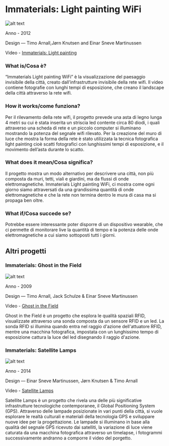 # Immaterials: Light painting WiFi #

![alt text](http://i.imgur.com/WBk8VGZ.jpg)

Anno - 2012

Design — Timo Arnall,Jørn Knutsen and Einar Sneve Martinussen

Video - [Immaterials: Light painting](https://vimeo.com/20412632)

### What is/Cosa è? ###
“Immaterials Light painting WiFi” è la visualizzazione del paesaggio invisibile della città, creato dall’infrastrutture 
invisibile della rete wifi.
Il video contiene fotografie con lunghi tempi di esposizione, che creano il landscape della città attraverso la rete wifi.

### How it works/come funziona? ###
Per il rilevamento della rete wifi, il progetto prevede una asta di legno lunga 4 metri su cui è stata inserita un striscia led 
contente circa 80 diodi, i quali attraverso una scheda di rete e un piccolo computer si illuminano mostrando la potenza del segnale wifi rilevato.
Per la creazione del muro di luce che mostra la forma della rete è stato utilizzata la tecnica fotografica light painting 
cioè scatti fotografici con lunghissimi tempi di esposizione, e il movimento dell’asta durante lo scatto.

### What does it mean/Cosa significa? ###
Il progetto mostra un modo alternativo per descrivere una città, non più composta da muri, tetti, viali e giardini, ma da  flussi di onde elettromagnetiche.
Immaterials Light painting WiFi, ci mostra come ogni giorno siamo attraversati da una grandissima quantità di onde elettromagnetiche e che la rete non termina dentro le mura di casa ma si propaga ben oltre.

### What if/Cosa succede se? ###
Potrebbe essere interessante poter disporre di un dispositivo wearable, che ci permette di monitorare live 
la quantità di tempo e la potenza delle onde elettromagnetiche a cui siamo sottoposti tutti i giorni.

## Altri progetti ##

### Immaterials: Ghost in the Field ###

![alt text](http://i.imgur.com/eDqQD1C.jpg)

Anno - 2009 

Design — Timo Arnall, Jack Schulze & Einar Sneve Martinussen 

Video - [Ghost in the Field](https://vimeo.com/7022707)

Ghost in the Field è un progetto che esplora le qualità spaziali RFID, visualizzate attraverso una sonda composta da un sensore RFID e un led. La sonda RFID si illumina quando entra nel raggio d'azione dell'attuatore RFID, mentre una macchina fotografica, impostata con un lunghissimo tempo di esposizione cattura la luce del led disegnando il raggio d'azione.


### Immaterials: Satellite Lamps ###

![alt text](http://i.imgur.com/Hob3UNR.jpg)

Anno - 2014

Design — Einar Sneve Martinussen, Jørn Knutsen & Timo Arnall

Video - [Satellite Lamps](https://vimeo.com/97054557)

Satellite Lamps è un progetto che rivela una delle più significative infrastrutture tecnologiche contemporanee, il Global Positioning System (GPS). 
Attraverso delle lampade posizionate in vari punti della città, si vuole esplorare le realtà culturali e materiali della tecnologia GPS e sviluppare nuove idee per la progettazione.
Le lampade si illuminano in base alla qualità del segnale GPS ricevuto dai satelliti, la variazione di luce viene caturata da una macchina fotografica attraverso un timelapse, i fotogrammi successivamente andranno a comporre il video del porgetto.




